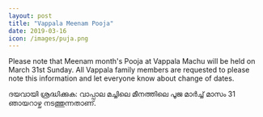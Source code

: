 ```yaml
---
layout: post
title: "Vappala Meenam Pooja"
date: 2019-03-16
icon: /images/puja.png
---
```


Please note that Meenam month's Pooja at Vappala Machu will be held on March 31st Sunday. All Vappala family members are requested to please note this information and let everyone know about change of dates.

ദയവായി ശ്രദ്ധിക്കുക: വാപ്പാല മച്ചിലെ മീനത്തിലെ പൂജ മാർച്ച് മാസം 31 ഞായറാഴ്ച നടത്തുന്നതാണ്.
